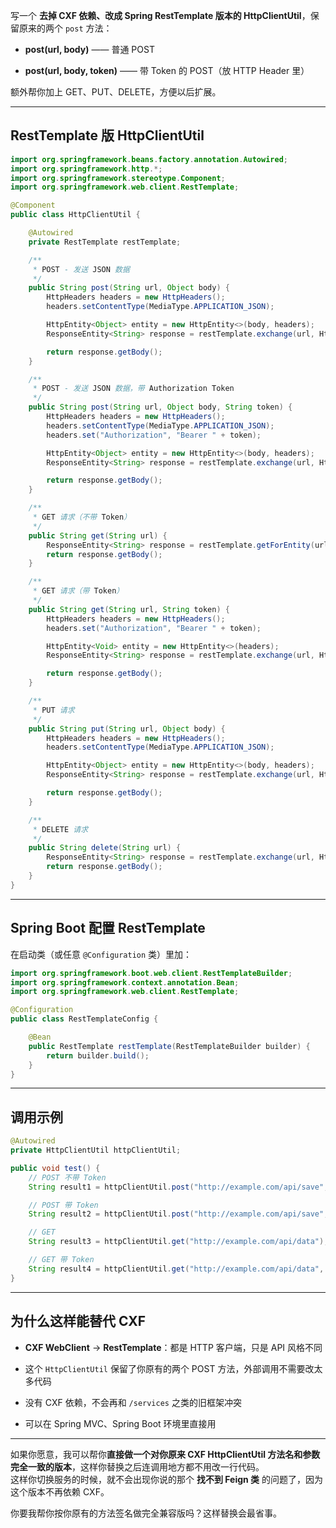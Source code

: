 写一个 **去掉 CXF 依赖、改成 Spring RestTemplate 版本的 HttpClientUtil**，保留原来的两个 `post` 方法：

- **post(url, body)** —— 普通 POST
    
- **post(url, body, token)** —— 带 Token 的 POST（放 HTTP Header 里）
    

额外帮你加上 GET、PUT、DELETE，方便以后扩展。

---

## **RestTemplate 版 HttpClientUtil**

```java
import org.springframework.beans.factory.annotation.Autowired;
import org.springframework.http.*;
import org.springframework.stereotype.Component;
import org.springframework.web.client.RestTemplate;

@Component
public class HttpClientUtil {

    @Autowired
    private RestTemplate restTemplate;

    /**
     * POST - 发送 JSON 数据
     */
    public String post(String url, Object body) {
        HttpHeaders headers = new HttpHeaders();
        headers.setContentType(MediaType.APPLICATION_JSON);

        HttpEntity<Object> entity = new HttpEntity<>(body, headers);
        ResponseEntity<String> response = restTemplate.exchange(url, HttpMethod.POST, entity, String.class);

        return response.getBody();
    }

    /**
     * POST - 发送 JSON 数据，带 Authorization Token
     */
    public String post(String url, Object body, String token) {
        HttpHeaders headers = new HttpHeaders();
        headers.setContentType(MediaType.APPLICATION_JSON);
        headers.set("Authorization", "Bearer " + token);

        HttpEntity<Object> entity = new HttpEntity<>(body, headers);
        ResponseEntity<String> response = restTemplate.exchange(url, HttpMethod.POST, entity, String.class);

        return response.getBody();
    }

    /**
     * GET 请求（不带 Token）
     */
    public String get(String url) {
        ResponseEntity<String> response = restTemplate.getForEntity(url, String.class);
        return response.getBody();
    }

    /**
     * GET 请求（带 Token）
     */
    public String get(String url, String token) {
        HttpHeaders headers = new HttpHeaders();
        headers.set("Authorization", "Bearer " + token);

        HttpEntity<Void> entity = new HttpEntity<>(headers);
        ResponseEntity<String> response = restTemplate.exchange(url, HttpMethod.GET, entity, String.class);

        return response.getBody();
    }

    /**
     * PUT 请求
     */
    public String put(String url, Object body) {
        HttpHeaders headers = new HttpHeaders();
        headers.setContentType(MediaType.APPLICATION_JSON);

        HttpEntity<Object> entity = new HttpEntity<>(body, headers);
        ResponseEntity<String> response = restTemplate.exchange(url, HttpMethod.PUT, entity, String.class);

        return response.getBody();
    }

    /**
     * DELETE 请求
     */
    public String delete(String url) {
        ResponseEntity<String> response = restTemplate.exchange(url, HttpMethod.DELETE, null, String.class);
        return response.getBody();
    }
}
```

---

## **Spring Boot 配置 RestTemplate**

在启动类（或任意 `@Configuration` 类）里加：

```java
import org.springframework.boot.web.client.RestTemplateBuilder;
import org.springframework.context.annotation.Bean;
import org.springframework.web.client.RestTemplate;

@Configuration
public class RestTemplateConfig {

    @Bean
    public RestTemplate restTemplate(RestTemplateBuilder builder) {
        return builder.build();
    }
}
```

---

## **调用示例**

```java
@Autowired
private HttpClientUtil httpClientUtil;

public void test() {
    // POST 不带 Token
    String result1 = httpClientUtil.post("http://example.com/api/save", new MyDto("abc", 123));

    // POST 带 Token
    String result2 = httpClientUtil.post("http://example.com/api/save", new MyDto("abc", 123), "myToken123");

    // GET
    String result3 = httpClientUtil.get("http://example.com/api/data");

    // GET 带 Token
    String result4 = httpClientUtil.get("http://example.com/api/data", "myToken123");
}
```

---

## **为什么这样能替代 CXF**

- **CXF WebClient** → **RestTemplate**：都是 HTTP 客户端，只是 API 风格不同
    
- 这个 `HttpClientUtil` 保留了你原有的两个 POST 方法，外部调用不需要改太多代码
    
- 没有 CXF 依赖，不会再和 `/services` 之类的旧框架冲突
    
- 可以在 Spring MVC、Spring Boot 环境里直接用
    

---

如果你愿意，我可以帮你**直接做一个对你原来 CXF HttpClientUtil 方法名和参数完全一致的版本**，这样你替换之后连调用地方都不用改一行代码。  
这样你切换服务的时候，就不会出现你说的那个 **找不到 Feign 类** 的问题了，因为这个版本不再依赖 CXF。

你要我帮你按你原有的方法签名做完全兼容版吗？这样替换会最省事。